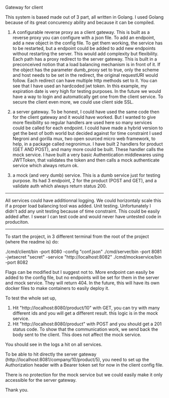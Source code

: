 Gateway for client

This system is based made out of 3 part, all written in Golang.
I used Golang because of its great concurency ability and because it can be compiled.

1) A configurable reverse proxy as a client gateway.
This is built as a reverse proxy you can configure with a json file.
To add an endpoint, add a new object in the config file.
To get them working, the service has to be restarted, but a endpoint could be added to add new endpoints without restarting the server. This would add complexity but flexibility.
Each path has a proxy redirect to the server gateway. This is built in a preconceived notion that a load balancing mechanism is in front of it.
If the object has the parameter dumb_proxy set to true, only the scheme and host needs to be set in the redirect, the original requestURI would follow.
Each redirect can have multiple http methods set to it.
You can see that I have used an hardcoded jwt token. In this example, my expiration date is very high for testing purposes.
In the future we would have a way to login and automatically get one from the client service.
To secure the client even more, we could use client side SSL.

2) a server gateway.
To be honest, I could have used the same code then for the client gateway and it would have worked.
But I wanted to give more flexibility so regular handlers are used here so many services could be called for each endpoint.
I could have made a hybrid version to get the best of both world but decided against for time constraint
I used Negroni and gorilla mux, two open sourced micro web framework, to help, in a package called negronimux.
I have built 2 handlers for product (GET AND POST), and many more could be built. These handler calls the mock service.
I have built a very basic Authentication middlewares using JWTToken, that validates the token and then calls a mock authenticate service which always return ok.

3) a mock (and very dumb) service.
This is a dumb service just for testing purpose. Its had 3 endpoint, 2 for the product (POST and GET), and a validate auth which always return status 200.

-----------------------------------------------------------------------------------------------------------------------------------------------------------------------------------
All services could have additionnal logging. We could horizontaly scale this if a proper load balancing tool was added.
Unit testing. Unfortunately I didn't add any unit testing because of time constraint. This could be easily added after. I swear I can test code and would never have untested code in produciton.

------------------------------------------------------------------------------------------------------------------------------------------------------------------------------------------------

To start the project, in 3 different terminal from the root of the project (where the readme is) do:

./cmd/client/bin -port 8080 -config "conf.json"
./cmd/server/bin -port 8081 -jwtsecret "secret" -service "http://localhost:8082"
./cmd/mockservice/bin -port 8082

Flags can be modified but I suggest not to. More endpoint can easily be added to the config file, but no endpoints will be set for them in the server and mock service. They will return 404.
In the future, this will have its own docker files to make containers to easily deploy it.

To test the whole set up,

1) Hit "http://localhost:8080/product/10" with GET, you can try with many different ids and you will get a different result. this logic is in the mock service.
2) Hit "http://localhost:8080/product" with POST  and you should get a 201 status code. To show that the communication work, we send back the body sent to the client. This does not affect the mock service.

You should see in the logs a hit on all services.

To be able to hit directly the server gateway (http://localhost:8081/company/10/product/5), you need to set up the Authorization header with a Bearer token set for now in the client config file.

There is no protection for the mock service but we could easily make it only accessible for the server gateway.

Thank you.
